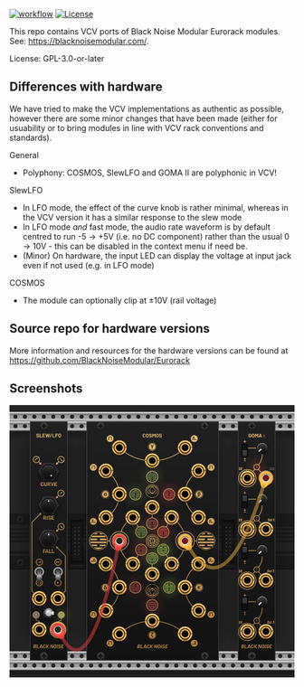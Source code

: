[![workflow](https://github.com/BlackNoiseModular/VCV/actions/workflows/build-plugin.yml/badge.svg)](https://github.com/BlackNoiseModular/VCV/actions/workflows/build-plugin.yml)
[![License](https://img.shields.io/badge/license-GPLv3--or--later-blue)](https://opensource.org/licenses/GPL-3.0)

This repo contains VCV ports of Black Noise Modular Eurorack modules. See: https://blacknoisemodular.com/.

License: GPL-3.0-or-later 

## Differences with hardware

We have tried to make the VCV implementations as authentic as possible, however there are some minor changes that have been made (either for usuability or to bring modules in line with VCV rack conventions and standards).

General
* Polyphony: COSMOS, SlewLFO and GOMA II are polyphonic in VCV!

SlewLFO
* In LFO mode, the effect of the curve knob is rather minimal, whereas in the VCV version it has a similar response to the slew mode
* In LFO mode _and_ fast mode, the audio rate waveform is by default centred to run -5 → +5V (i.e. no DC component) rather than the usual 0 → 10V - this can be disabled in the context menu if need be. 
* (Minor) On hardware, the input LED can display the voltage at input jack even if not used (e.g. in LFO mode)

COSMOS
* The module can optionally clip at ±10V (rail voltage)

## Source repo for hardware versions

More information and resources for the hardware versions can be found at https://github.com/BlackNoiseModular/Eurorack

## Screenshots

<img src="./Screenshot.png" style="max-width: 100%;">
